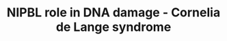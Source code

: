---
annotations:
- type: Disease Ontology
  value: Cornelia de Lange syndrome
authors:
- IrkilmezA
- Eweitz
description: Recruitment of cohesin subunit NIPBL after DNA damage.
last-edited: 2021-06-27
organisms:
- Homo sapiens
redirect_from:
- /index.php/Pathway:WP5119
- /instance/WP5119
schema-jsonld:
- '@context': https://schema.org/
  '@id': https://wikipathways.github.io/pathways/WP5119.html
  '@type': Dataset
  creator:
    '@type': Organization
    name: WikiPathways
  description: Recruitment of cohesin subunit NIPBL after DNA damage.
  keywords:
  - ATM
  - RNF8
  - Histone H2AX
  - MDC1
  - RNF168
  - NIPBL
  - CBX3
  - ATR
  license: CC0
  name: NIPBL role in DNA damage - Cornelia de Lange syndrome
seo: CreativeWork
title: NIPBL role in DNA damage - Cornelia de Lange syndrome
wpid: WP5119
---